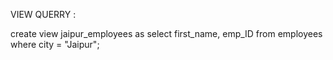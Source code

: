 VIEW QUERRY :

create view jaipur_employees as select first_name, emp_ID from employees where city = "Jaipur";
